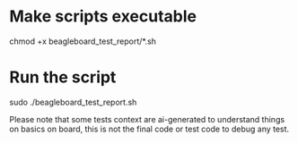 # Make scripts executable
chmod +x beagleboard_test_report/*.sh

# Run the script 
sudo ./beagleboard_test_report.sh

Please note that some tests context are ai-generated to understand things on basics on board, this is not the final code or test code to debug any test.

